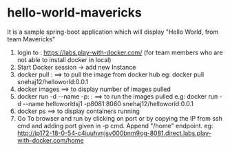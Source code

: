 # hello-world-mavericks
It is a sample spring-boot application which will display "Hello World, from team Mavericks"

1. login to : https://labs.play-with-docker.com/ (for team members who are not able to install docker in local)
2. Start Docker session -> add new Instance
3. docker pull <image-name>:<version>  ==> to pull the image from docker hub
   eg: docker pull snehaj12/helloworld:0.0.1
4. docker images  ==> to display number of images pulled 
5. docker run -d --name <image-name-alias you want> -p<port-to-bind>:<application-port> <image-name>:<image-version> ==> to run the images pulled
   e.g: docker run -d --name helloworldsj1 -p8081:8080 snehaj12/helloworld:0.0.1
6. docker ps  ==> to display containers running
7. Go To browser and run by clicking on port or by copying the IP from ssh cmd and adding port given in -p cmd.
  Append "/home" endpoint.
  eg: http://ip172-18-0-54-c4iuuhvnjsv000bnm9og-8081.direct.labs.play-with-docker.com/home
